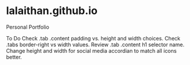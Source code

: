 # lalaithan.github.io
Personal Portfolio

To Do
Check .tab .content padding vs. height and width choices.
Check .tabs border-right vs width values.
Review .tab .content h1 selector name.
Change height and width for social media accordian to match all icons better.